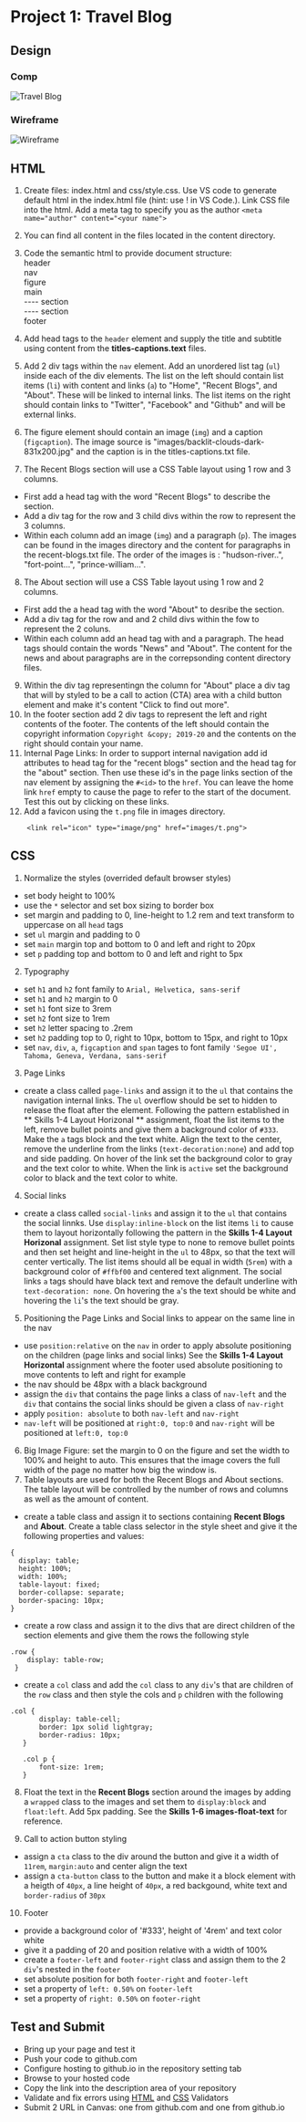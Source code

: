 # Project 1: Travel Blog  

## Design

### Comp

![Travel Blog](images/finished-project.png)

### Wireframe

![Wireframe](images/wireframe.png)

## HTML  
1. Create files: index.html and css/style.css.  Use VS code to generate default html in the index.html file (hint: use !<tab> in VS Code.).  Link CSS file into the html.  Add a meta tag to specify you as the author `<meta name="author" content="<your name">`

2. You can find all content in the files located in the content directory.  

3. Code the semantic html to provide document structure:  
  header  
  nav  
  figure  
  main  
  ---- section  
  ---- section  
  footer  

4. Add head tags to the `header` element and supply the title and subtitle using content from the **titles-captions.text** files.
5. Add 2 div tags within the `nav` element. Add an unordered list tag (`ul`) inside each of the div elements. The list on the left should contain list items (`li`) with content and links (`a`) to "Home", "Recent Blogs", and "About".  These will be linked to internal links. The list items on the right should contain links to "Twitter", "Facebook" and "Github" and will be external links.
6. The figure element should contain an image (`img`) and a caption (`figcaption`).  The image source is "images/backlit-clouds-dark-831x200.jpg" and the caption is in the titles-captions.txt file.  
7. The Recent Blogs section will use a CSS Table layout using 1 row and 3 columns. 
  - First add a head tag with the word "Recent Blogs" to describe the section. 
  - Add a div tag for the row and 3 child divs within the row to represent the 3 columns. 
  - Within each column add an image (`img`) and a paragraph (`p`).  The images can be found in the images directory and the content for paragraphs in the recent-blogs.txt file.  The order of the images is : "hudson-river..", "fort-point...", "prince-william...".
8. The About section will use a CSS Table layout using 1 row and 2 columns.
  - First add the a head tag with the word "About" to desribe the section.
  - Add a div tag for the row and and 2 child divs within the fow to represent the 2 coluns.  
  - Within each column add an head tag with and a paragraph.  The head tags should contain the words "News" and "About".  The content for the news and about paragraphs are in the correpsonding content directory files.
9. Within the div tag representingn the column for "About" place a div tag that will by styled to be a call to action (CTA) area with a child button element and make it's content "Click to find out more".
10. In the footer section add 2 div tags to represent the left and right contents of the footer. The contents of the left should contain the copyright information `Copyright &copy; 2019-20` and the contents on the right should contain your name.
11. Internal Page Links: In order to support internal navigation add id attributes to head tag for the "recent blogs" section and the head tag for the "about" section.  Then use these id's in the page links section of the nav element by assigning the `#<id>` to the `href`.  You can leave the home link `href` empty to cause the page to refer to the start of the document. Test this out by clicking on these links.
12. Add a favicon using the `t.png` file in images directory. 
```
    <link rel="icon" type="image/png" href="images/t.png">
```

## CSS
1. Normalize the styles (overrided default browser styles)
  - set body height to 100%
  - use the `*` selector and set box sizing to border box
  - set margin and padding to 0, line-height to 1.2 rem and text transform to uppercase on all `head` tags
  - set `ul` margin and padding to 0
  - set `main` margin top and bottom to 0 and left and right to 20px
  - set `p` padding top and bottom to 0 and left and right to 5px
2. Typography
  - set `h1` and `h2` font family to `Arial, Helvetica, sans-serif`
  - set `h1` and `h2` margin to 0
  - set `h1` font size to 3rem
  - set `h2` font size to 1rem 
  - set `h2` letter spacing to .2rem
  - set `h2` padding top to 0, right to 10px, bottom to 15px, and right to 10px
  - set `nav`, `div`, `a`, `figcaption` and `span` tages to font family `'Segoe UI', Tahoma, Geneva, Verdana, sans-serif`
3. Page Links
  - create a class called `page-links` and assign it to the `ul` that contains the navigation internal links. The `ul` overflow should be set to hidden to release the float after the element. Following the pattern established in ** Skills 1-4 Layout Horizonal ** assignment, float the list items to the left, remove bullet points and give them a background color of `#333`. Make the `a` tags block and the text white. Align the text to the center, remove the underline from the links (`text-decoration:none`) and add top and side padding.  On hover of the link set the background color to gray and the text color to white. When the link is `active` set the background color to black and the text color to white.
4. Social links
  - create a class called `social-links` and assign it to the `ul` that contains the social linnks.  Use `display:inline-block` on the list items `li` to cause them to layout horizontally following the pattern in the **Skills 1-4 Layout Horizonal** assignment.  Set list style type to none to remove bullet points and then set height and line-height in the `ul` to 48px, so that the text will center vertically.  The list items should all be equal in width (`5rem`) with a background color of `#ffbf00` and centered text alignment.  The social links `a` tags should have black text and remove the default underline with `text-decoration: none`.  On hovering the `a`'s the text should be white and hovering the `li`'s the text should be gray.
5. Positioning the Page Links and Social links to appear on the same line in the nav
  - use `position:relative` on the `nav` in order to apply absolute positioning on the children (page links and social links) See the **Skills 1-4 Layout Horizontal** assignment where the footer used absolute positioning to move contents to left and right for example
  - the nav should be 48px with a black background
  - assign the `div` that contains the page links a class of `nav-left` and the `div` that contains the social links should be given a class of `nav-right`
  - apply `position: absolute` to both `nav-left` and `nav-right`
  - `nav-left` will be positioned at `right:0, top:0` and `nav-right` will be positioned at `left:0, top:0`
6. Big Image Figure: set the margin to 0 on the figure and set the width to 100% and height to auto. This ensures that the image covers the full width of the page no matter how big the window is.
7. Table layouts are used for both the Recent Blogs and About sections.  The table layout will be controlled by the number of rows and columns as well as the amount of content.
  - create a table class and assign it to sections containing **Recent Blogs** and **About**.  Create a table class selector in the style sheet and give it the following properties and values:

  ```
  {
    display: table;
    height: 100%;
    width: 100%;
    table-layout: fixed;
    border-collapse: separate;
    border-spacing: 10px;
  }
  ```

- create a row class and assign it to the divs that are direct children of the section elements and give them the rows the following style  

```
.row {
    display: table-row;
 }
```

- create a `col` class and add the `col` class to any `div`'s that are children of the `row` class and then style the cols and `p` children with the following
 
 ```
.col {
        display: table-cell;
        border: 1px solid lightgray;
        border-radius: 10px;
    }

    .col p {
        font-size: 1rem;
    }
 ```
8. Float the text in the **Recent Blogs** section around the images by adding a `wrapped` class to the images and set them to `display:block` and `float:left`.  Add 5px padding. See the **Skills 1-6 images-float-text** for reference.
  
9. Call to action button styling 
  - assign a `cta` class to the div around the button and give it a width of `11rem`, `margin:auto` and center align the text
  - assign a `cta-button` class to the button and make it a block element with a heigth of `40px`, a line height of `40px`, a red backgound, white text and `border-radius` of `30px`
10. Footer
  - provide a background color of '#333', height of '4rem' and text color white
  - give it a padding of 20 and position relative with a width of 100%
  - create a `footer-left` and `footer-right` class and assign them to the 2 `div`'s nested in the `footer`
  - set absolute position for both `footer-right` and `footer-left`
  - set a property of `left: 0.50%` on `footer-left`
  - set a property of `right: 0.50%` on `footer-right`

## Test and Submit
* Bring up your page and test it  
* Push your code to github.com  
* Configure hosting to github.io in the repository setting tab  
* Browse to your hosted code  
* Copy the link into the description area of your repository  
* Validate and fix errors using [HTML](https://validator.w3.org/) and [CSS](https://jigsaw.w3.org/css-validator/) Validators  
* Submit 2 URL in Canvas: one from github.com and one from github.io  
